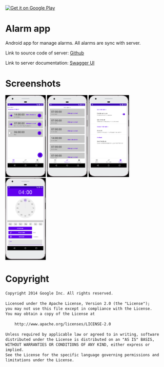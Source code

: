 <a href="https://play.google.com/store/apps/details?id=com.devcivil.alarm_app"><img alt="Get it on Google Play" src="https://play.google.com/intl/en_us/badges/images/generic/en-play-badge.png" height=60px /></a>

# Alarm app
Android app for manage alarms. All alarms are sync with server.

Link to source code of server: [Github](https://github.com/Kamil-IT/alarm-api)

Link to server documentation: [Swagger UI](http://alarmrestapi.eu-central-1.elasticbeanstalk.com/swagger-ui.html)

# Screenshots
<img src="images/image-1.png" width="25%" />
<img src="images/image-2.png" width="25%" />
<img src="images/image-3.png" width="25%" />
<img src="images/image-4.png" width="25%" />

# Copyright

    Copyright 2014 Google Inc. All rights reserved.

    Licensed under the Apache License, Version 2.0 (the "License");
    you may not use this file except in compliance with the License.
    You may obtain a copy of the License at

        http://www.apache.org/licenses/LICENSE-2.0

    Unless required by applicable law or agreed to in writing, software
    distributed under the License is distributed on an "AS IS" BASIS,
    WITHOUT WARRANTIES OR CONDITIONS OF ANY KIND, either express or implied.
    See the License for the specific language governing permissions and
    limitations under the License.
